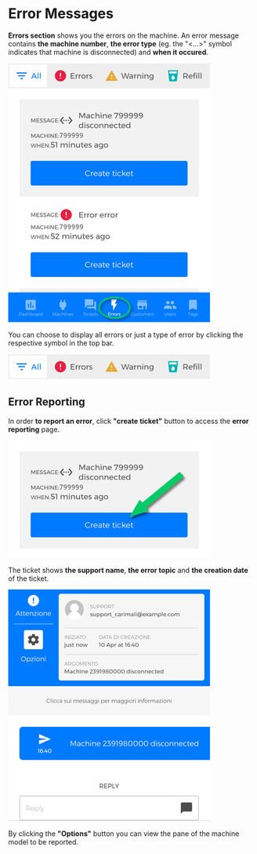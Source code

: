 # Error Messages

**Errors section** shows you the errors on the machine. 
An error message contains **the machine number**, **the error type** (eg. the "<...>" symbol indicates that machine is disconnected) and **when it occured**.

<kbd>![Errors Section](_images/errors01.png)</kbd>

You can choose to display all errors or just a type of error by clicking the respective symbol in the top bar.


<kbd>![Errors bar](_images/errors02.png)</kbd>



## Error Reporting

In order **to report an error**, click **"create ticket"** button to access the **error reporting** page.


<kbd>![Create ticket](_images/errors-ticket.png)</kbd>

The ticket shows **the support name**, **the error topic** and **the creation date** of the ticket.

<kbd>![Reporting Page](_images/errori03.png)</kbd>

By clicking the **"Options"** button you can view the pane of the machine model to be reported.



